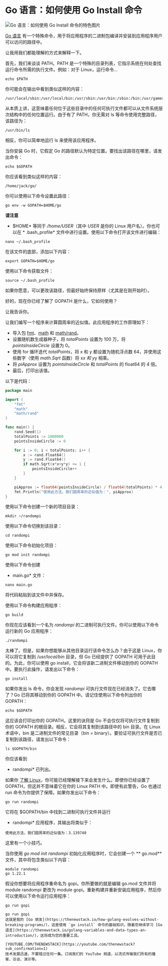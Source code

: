 # Go 语言：如何使用 Go Install 命令

![Go 语言：如何使用 Go Install 命令的特色图片](https://cdn.thenewstack.io/media/2024/05/9e40387e-monitor-1307227_1280-1-1024x722.jpg)

[Go 语言](https://thenewstack.io/golang-co-creator-rob-pike-what-go-got-right-and-wrong/) 有一个特殊命令，用于将应用程序的二进制包编译并安装到应用程序用户可以访问的路径中。

让我用我们都能理解的方式来解释一下。

首先，我们来谈谈 PATH。PATH 是一个特殊的目录列表，它指示系统在何处查找运行命令所需的执行文件。例如：对于 Linux，运行命令...

```
echo $PATH
```

你可能会在输出中看到类似这样的内容：

```
/usr/local/sbin:/usr/local/bin:/usr/sbin:/usr/bin:/sbin:/bin:/usr/games:/usr/local/games:/snap/bin
```

从本质上讲，这意味着任何位于这些目录中的任何可执行文件都可以从文件系统层次结构中的任何位置运行。由于有了 PATH，你无需对 ls 等命令使用完整路径，该路径为：

```
/usr/bin/ls
```

相反，你可以简单地运行 ls 来使用该应用程序。

当你安装 Go 时，它假定 Go 的路径默认为特定位置。要找出该路径在哪里，请发出命令：

```
echo $GOPATH
```

你应该看到类似这样的内容：

```
/home/jack/go/
```

你可以使用以下命令设置此路径：

```
go env -w GOPATH=$HOME/go
```

**请注意**

* $HOME* 等同于 */home/USER*（其中 *USER* 是你的 Linux 用户名）。你也可以在 * .bash_profile* 文件中进行设置。使用以下命令打开该文件进行编辑：

```
nano ~/.bash_profile
```

在该文件的底部，添加以下内容：

```
export GOPATH=$HOME/go
```

使用以下命令获取文件：

```
source ~/.bash_profile
```

如果你愿意，可以更改该路径，但最好始终保持原样（尤其是在刚开始时）。

好的，现在你已经了解了 GOPATH 是什么，它如何使用？

让我告诉你。

让我们编写一个程序来计算圆周率的近似值。此应用程序的工作原理如下：

- 导入包
  [fmt](https://pkg.go.dev/fmt)、[math](https://pkg.go.dev/math) 和 [math/rand](https://pkg.go.dev/math/rand#Rand)。
- 设置随机数生成器种子，将
  *totalPoints* 设置为 100 万，将 *pointsInsideCircle* 设置为 0。
- 使用 for 循环迭代
  *totalPoints*，将 x 和 y 都设置为随机浮点数 64，并使用这些数字（使用 *math.Sqrt* 函数）将 x*x 和 y*y 相乘。
- 将
  *piApprox* 设置为 *pointsInsideCircle* 和 *totalPoints* 的 float64 的 4 倍。
- 最后，打印出该值。

以下是代码：

```go
package main

import (
    "fmt"
    "math"
    "math/rand"
)

func main() {
    rand.Seed(1)
    totalPoints := 1000000
    pointsInsideCircle := 0

    for i := 0; i < totalPoints; i++ {
        x := rand.Float64()
        y := rand.Float64()
        if math.Sqrt(x*x+y*y) <= 1 {
            pointsInsideCircle++
        }
    }

    piApprox := float64(pointsInsideCircle) / float64(totalPoints) * 4
    fmt.Println("使用此方法，我们圆周率的近似值为：", piApprox)
}
```

使用以下命令创建一个新的项目目录：

```
mkdir ~/randompi
```

使用以下命令切换到该目录：

```
cd randompi
```

使用以下命令初始化项目：

```
go mod init randompi
```

使用以下命令创建
* main.go* 文件：

```
nano main.go
```

将代码粘贴到该文件中并保存。

使用以下命令构建应用程序：

```
go build
```

你现在应该看到一个名为
*randompi* 的二进制可执行文件。你可以使用以下命令运行新的 Go 应用程序：

```
./randompi
```

太棒了。但是，如果你想能够从其他目录运行该命令怎么办？由于这是 Linux，你可以将它复制到
*/usr/local/bin* 目录，但 Go 已经提供了 GOPATH 可用于此目的。为此，你可以使用 go install，它会将该新二进制文件移动到你的 GOPATH 中。要执行此操作，请发出以下命令：

```
go install
```

如果你发出 ls 命令，你会发现
*randompi* 可执行文件现在已经消失了。它去哪了？Go 已将其移动到你的 GOPATH 中。请记住使用以下命令列出你的 GOPATH：

```
echo $GOPATH
```

这应该会打印出你的 GOPATH。这里的诀窍是 Go 不会仅仅将可执行文件复制到你的 GOPATH 的根目录。相反，它会将其复制到该路径中的 bin 目录。在 Linux 术语中，bin 是二进制文件的常见目录（bin = binary）。要验证可执行文件是否已复制到该路径，请发出以下命令：

```
ls $GOPATH/bin
```

你应该看到
* randompi* 已列出。

如果你
[了解 Linux](https://thenewstack.io/tns-linux-sb00-1-intro-to-the-linux-skill-blocks-repository/)，你可能已经理解接下来会发生什么。即使你已经设置了 GOPATH，但这并不意味着它在你的 Linux PATH 中。即使有此警告，Go 也通过 run 命令为你提供了保障。如果你发出以下命令：

```
go run randompi
```

它将在 $GOPATH/bin 中找到二进制可执行文件并运行
* randompi* 应用程序，其输出将类似于：

```
使用此方法，我们圆周率的近似值为：3.139740
```

这里有一个小技巧。

当你使用
*go mod init randompi* 初始化应用程序时，它会创建一个 ** go.mod** 文件，其中将包含类似以下内容：

```
module randompi
go 1.22.1
```

假设你想要将应用程序重命名为 gopi。你所要做的就是编辑 go.mod 文件并将 module randompi 更改为 module gopi。重新构建并重新安装应用程序，然后你可以使用以下命令运行应用程序：

```
go run gopi
```
```
go run gopi
这就是我的 [Go 朋友](https://thenewstack.io/how-golang-evolves-without-breaking-programs/)，这是使用 `go install` 命令的基础知识。随着您继续学习 [Go 语言](https://thenewstack.io/golang-variables-and-data-types-an-introduction/)，这将成为您的重要工具。

[YOUTUBE.COM/THENEWSTACK](https://youtube.com/thenewstack?sub_confirmation=1)
技术发展迅速，不要错过任何一集。订阅我们的 YouTube 频道，以流式传输我们所有的播客、访谈、演示等。
```